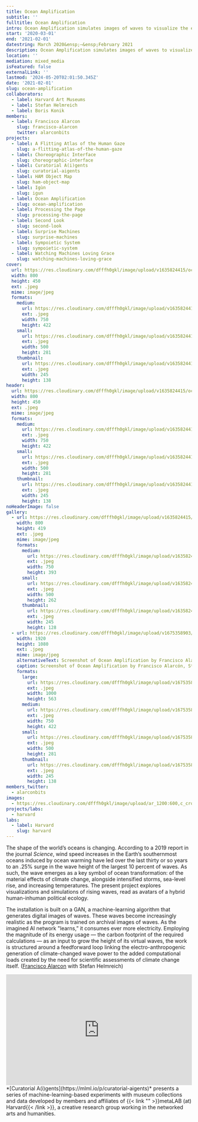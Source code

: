 ```yaml
---
title: Ocean Amplification
subtitle: ''
fulltitle: Ocean Amplification
intro: Ocean Amplification simulates images of waves to visualize the effects of climate change—and the energy demands of computation.
start: '2020-03-01'
end: '2021-02-01'
datestring: March 2020&ensp;–&ensp;February 2021
description: Ocean Amplification simulates images of waves to visualize the effects of climate change—and the energy demands of computation.
location: ''
mediation: mixed_media
isFeatured: false
externalLink: ''
lastmod: '2024-05-20T02:01:50.345Z'
date: '2021-02-01'
slug: ocean-amplification
collaborators:
  - label: Harvard Art Museums
  - label: Stefan Helmreich
  - label: Boris Konik
members:
  - label: Francisco Alarcon
    slug: francisco-alarcon
    twitter: alarconbits
projects:
  - label: A Flitting Atlas of the Human Gaze
    slug: a-flitting-atlas-of-the-human-gaze
  - label: Choreographic Interface
    slug: choreographic-interface
  - label: Curatorial A(i)gents
    slug: curatorial-aigents
  - label: HAM Object Map
    slug: ham-object-map
  - label: Igùn
    slug: igun
  - label: Ocean Amplification
    slug: ocean-amplification
  - label: Processing the Page
    slug: processing-the-page
  - label: Second Look
    slug: second-look
  - label: Surprise Machines
    slug: surprise-machines
  - label: Sympoietic System
    slug: sympoietic-system
  - label: Watching Machines Loving Grace
    slug: watching-machines-loving-grace
cover:
  url: https://res.cloudinary.com/dfffh0gkl/image/upload/v1635824415/oceanamp1_f35c571b42.jpg
  width: 800
  height: 450
  ext: .jpeg
  mime: image/jpeg
  formats:
    medium:
      url: https://res.cloudinary.com/dfffh0gkl/image/upload/v1635824417/medium_oceanamp1_f35c571b42.jpg
      ext: .jpeg
      width: 750
      height: 422
    small:
      url: https://res.cloudinary.com/dfffh0gkl/image/upload/v1635824418/small_oceanamp1_f35c571b42.jpg
      ext: .jpeg
      width: 500
      height: 281
    thumbnail:
      url: https://res.cloudinary.com/dfffh0gkl/image/upload/v1635824416/thumbnail_oceanamp1_f35c571b42.jpg
      ext: .jpeg
      width: 245
      height: 138
header:
  url: https://res.cloudinary.com/dfffh0gkl/image/upload/v1635824415/oceanamp1_f35c571b42.jpg
  width: 800
  height: 450
  ext: .jpeg
  mime: image/jpeg
  formats:
    medium:
      url: https://res.cloudinary.com/dfffh0gkl/image/upload/v1635824417/medium_oceanamp1_f35c571b42.jpg
      ext: .jpeg
      width: 750
      height: 422
    small:
      url: https://res.cloudinary.com/dfffh0gkl/image/upload/v1635824418/small_oceanamp1_f35c571b42.jpg
      ext: .jpeg
      width: 500
      height: 281
    thumbnail:
      url: https://res.cloudinary.com/dfffh0gkl/image/upload/v1635824416/thumbnail_oceanamp1_f35c571b42.jpg
      ext: .jpeg
      width: 245
      height: 138
noHeaderImage: false
gallery:
  - url: https://res.cloudinary.com/dfffh0gkl/image/upload/v1635824415/oceanamp2_db9a75e42d.jpg
    width: 800
    height: 419
    ext: .jpeg
    mime: image/jpeg
    formats:
      medium:
        url: https://res.cloudinary.com/dfffh0gkl/image/upload/v1635824417/medium_oceanamp2_db9a75e42d.jpg
        ext: .jpeg
        width: 750
        height: 393
      small:
        url: https://res.cloudinary.com/dfffh0gkl/image/upload/v1635824419/small_oceanamp2_db9a75e42d.jpg
        ext: .jpeg
        width: 500
        height: 262
      thumbnail:
        url: https://res.cloudinary.com/dfffh0gkl/image/upload/v1635824417/thumbnail_oceanamp2_db9a75e42d.jpg
        ext: .jpeg
        width: 245
        height: 128
  - url: https://res.cloudinary.com/dfffh0gkl/image/upload/v1675358903/53_E2_DADE_FEA_0_4438_BB_40_8_C37_DC_662180_1_201_a_23d15d505f.jpg
    width: 1920
    height: 1080
    ext: .jpeg
    mime: image/jpeg
    alternativeText: Screenshot of Ocean Amplification by Francisco Alarcón, Stefan Helmreich, and Boris Konik
    caption: Screenshot of Ocean Amplification by Francisco Alarcón, Stefan Helmreich, and Boris Konik
    formats:
      large:
        url: https://res.cloudinary.com/dfffh0gkl/image/upload/v1675358903/large_53_E2_DADE_FEA_0_4438_BB_40_8_C37_DC_662180_1_201_a_23d15d505f.jpg
        ext: .jpeg
        width: 1000
        height: 563
      medium:
        url: https://res.cloudinary.com/dfffh0gkl/image/upload/v1675358904/medium_53_E2_DADE_FEA_0_4438_BB_40_8_C37_DC_662180_1_201_a_23d15d505f.jpg
        ext: .jpeg
        width: 750
        height: 422
      small:
        url: https://res.cloudinary.com/dfffh0gkl/image/upload/v1675358904/small_53_E2_DADE_FEA_0_4438_BB_40_8_C37_DC_662180_1_201_a_23d15d505f.jpg
        ext: .jpeg
        width: 500
        height: 281
      thumbnail:
        url: https://res.cloudinary.com/dfffh0gkl/image/upload/v1675358903/thumbnail_53_E2_DADE_FEA_0_4438_BB_40_8_C37_DC_662180_1_201_a_23d15d505f.jpg
        ext: .jpeg
        width: 245
        height: 138
members_twitter:
  - alarconbits
images:
  - https://res.cloudinary.com/dfffh0gkl/image/upload/ar_1200:600,c_crop/c_limit,h_1200,w_600/v1635824415/oceanamp1_f35c571b42.jpg
projects/labs:
  - harvard
labs:
  - label: Harvard
    slug: harvard
---
```

The shape of the world’s oceans is changing. According to a 2019 report in the journal *Science*, wind speed increases in the Earth’s southernmost oceans induced by ocean warming have led over the last thirty or so years to an .25% surge in the wave height of the largest 10 percent of waves. As such, the wave emerges as a key symbol of ocean transformation: of the material effects of climate change, alongside intensified storms, sea-level rise, and increasing temperatures. The present project explores visualizations and simulations of rising waves, read as avatars of a hybrid human-inhuman political ecology.

The installation is built on a GAN, a machine-learning algorithm that generates digital images of waves. These waves become increasingly realistic as the program is trained on archival images of waves. As the imagined AI network "learns,” it consumes ever more electricity. Employing the magnitude of its energy usage — the carbon footprint of the required calculations — as an input to grow the height of its virtual waves, the work is structured around a feedforward loop linking the electro-anthropogenic generation of climate-changed wave power to the added computational loads created by the need for scientific assessments of climate change itself. ([Francisco Alarcon](https://mlml.io/m/francisco-alarcon) with Stefan Helmreich)
<iframe width="100%" height="300" src="https://www.youtube.com/embed/3oj_I-fxaXs" frameborder="0" allow="accelerometer; autoplay; encrypted-media; gyroscope; picture-in-picture" allowfullscreen></iframe><br />
*[Curatorial A(i)gents](https://mlml.io/p/curatorial-aigents)* presents a series of machine-learning-based experiments with museum collections and data developed by members and affiliates of {{< link "" >}}metaLAB (at) Harvard{{< /link >}}, a creative research group working in the networked arts and humanities.